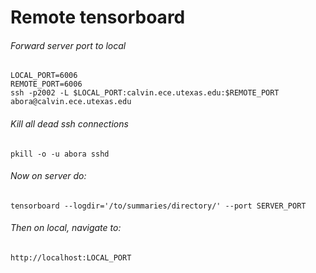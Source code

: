 # Remote tensorboard


###### Forward server port to local
```
LOCAL_PORT=6006
REMOTE_PORT=6006
ssh -p2002 -L $LOCAL_PORT:calvin.ece.utexas.edu:$REMOTE_PORT abora@calvin.ece.utexas.edu
```

###### Kill all dead ssh connections
```
pkill -o -u abora sshd
```

###### Now on server do:
```
tensorboard --logdir='/to/summaries/directory/' --port SERVER_PORT
```

###### Then on local, navigate to:
```
http://localhost:LOCAL_PORT
```
